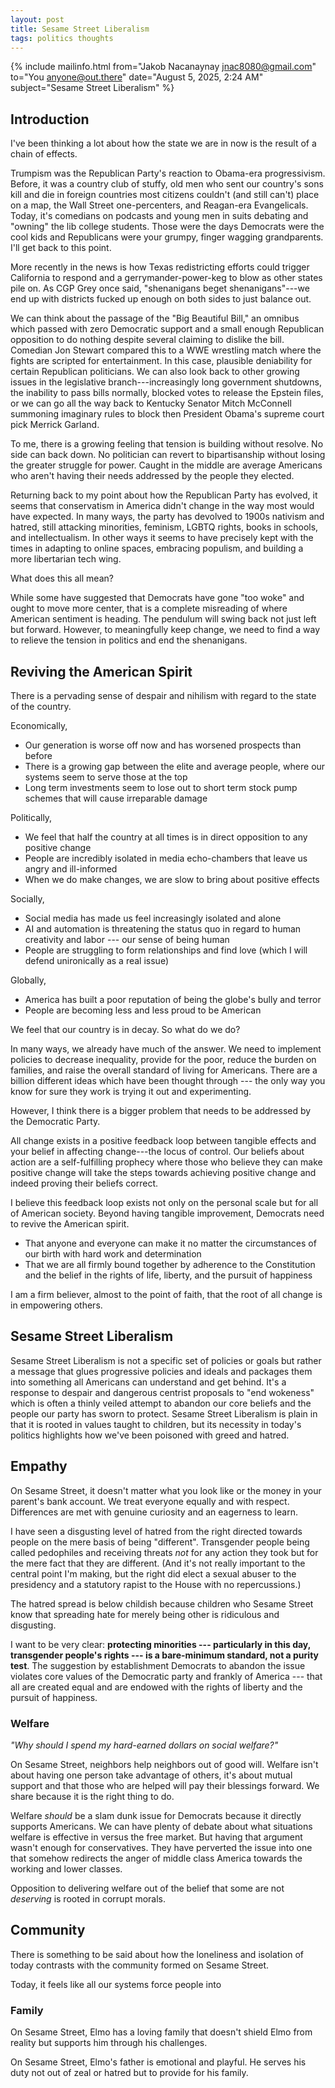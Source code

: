 ```yaml
---
layout: post
title: Sesame Street Liberalism
tags: politics thoughts
---
```


{% include mailinfo.html from="Jakob Nacanaynay <jnac8080@gmail.com>" to="You <anyone@out.there>" date="August 5, 2025, 2:24 AM" subject="Sesame Street Liberalism" %}

## Introduction

I've been thinking a lot about how the state we are in now is the result of a chain of effects.

Trumpism was the Republican Party's reaction to Obama-era progressivism. Before, it was a country club of stuffy, old men who sent our country's sons kill and die in foreign countries most citizens couldn't (and still can't) place on a map, the Wall Street one-percenters, and Reagan-era Evangelicals. Today, it's comedians on podcasts and young men in suits debating and "owning" the lib college students. Those were the days Democrats were the cool kids and Republicans were your grumpy, finger wagging grandparents. I'll get back to this point.

More recently in the news is how Texas redistricting efforts could trigger California to respond and a gerrymander-power-keg to blow as other states pile on. As CGP Grey once said, "shenanigans beget shenanigans"---we end up with districts fucked up enough on both sides to just balance out.

We can think about the passage of the "Big Beautiful Bill," an omnibus which passed with zero Democratic support and a small enough Republican opposition to do nothing despite several claiming to dislike the bill. Comedian Jon Stewart compared this to a WWE wrestling match where the fights are scripted for entertainment. In this case, plausible deniability for certain Republican politicians. We can also look back to other growing issues in the legislative branch---increasingly long government shutdowns, the inability to pass bills normally, blocked votes to release the Epstein files, or we can go all the way back to Kentucky Senator Mitch McConnell summoning imaginary rules to block then President Obama's supreme court pick Merrick Garland.

To me, there is a growing feeling that tension is building without resolve. No side can back down. No politician can revert to bipartisanship without losing the greater struggle for power. Caught in the middle are average Americans who aren't having their needs addressed by the people they elected.

Returning back to my point about how the Republican Party has evolved, it seems that conservatism in America didn't change in the way most would have expected. In many ways, the party has devolved to 1900s nativism and hatred, still attacking minorities, feminism, LGBTQ rights, books in schools, and intellectualism. In other ways it seems to have precisely kept with the times in adapting to online spaces, embracing populism, and building a more libertarian tech wing.

What does this all mean?

While some have suggested that Democrats have gone "too woke" and ought to move more center, that is a complete misreading of where American sentiment is heading. The pendulum will swing back not just left but forward. However, to meaningfully keep change, we need to find a way to relieve the tension in politics and end the shenanigans.

## Reviving the American Spirit

There is a pervading sense of despair and nihilism with regard to the state of the country.

Economically,

- Our generation is worse off now and has worsened prospects than before
- There is a growing gap between the elite and average people, where our systems seem to serve those at the top
- Long term investments seem to lose out to short term stock pump schemes that will cause irreparable damage

Politically,

- We feel that half the country at all times is in direct opposition to any positive change
- People are incredibly isolated in media echo-chambers that leave us angry and ill-informed
- When we do make changes, we are slow to bring about positive effects

Socially,

- Social media has made us feel increasingly isolated and alone
- AI and automation is threatening the status quo in regard to human creativity and labor --- our sense of being human
- People are struggling to form relationships and find love (which I will defend unironically as a real issue)

Globally,

- America has built a poor reputation of being the globe's bully and terror
- People are becoming less and less proud to be American

We feel that our country is in decay. So what do we do?

In many ways, we already have much of the answer. We need to implement policies to decrease inequality, provide for the poor, reduce the burden on families, and raise the overall standard of living for Americans. There are a billion different ideas which have been thought through --- the only way you know for sure they work is trying it out and experimenting.

However, I think there is a bigger problem that needs to be addressed by the Democratic Party.

All change exists in a positive feedback loop between tangible effects and your belief in affecting change---the locus of control. Our beliefs about action are a self-fulfilling prophecy where those who believe they can make positive change will take the steps towards achieving positive change and indeed proving their beliefs correct.

I believe this feedback loop exists not only on the personal scale but for all of American society. Beyond having tangible improvement, Democrats need to revive the American spirit.

- That anyone and everyone can make it no matter the circumstances of our birth with hard work and determination
- That we are all firmly bound together by adherence to the Constitution and the belief in the rights of life, liberty, and the pursuit of happiness

I am a firm believer, almost to the point of faith, that the root of all change is in empowering others.

## Sesame Street Liberalism

Sesame Street Liberalism is not a specific set of policies or goals but rather a message that glues progressive policies and ideals and packages them into something all Americans can understand and get behind. It's a response to despair and dangerous centrist proposals to "end wokeness" which is often a thinly veiled attempt to abandon our core beliefs and the people our party has sworn to protect. Sesame Street Liberalism is plain in that it is rooted in values taught to children, but its necessity in today's politics highlights how we've been poisoned with greed and hatred.

## Empathy

On Sesame Street, it doesn't matter what you look like or the money in your parent's bank account. We treat everyone equally and with respect. Differences are met with genuine curiosity and an eagerness to learn.

I have seen a disgusting level of hatred from the right directed towards people on the mere basis of being "different". Transgender people being called pedophiles and receiving threats *not* for any action they took but for the mere fact that they are different. (And it's not really important to the central point I'm making, but the right did elect a sexual abuser to the presidency and a statutory rapist to the House with no repercussions.)

The hatred spread is below childish because children who Sesame Street know that spreading hate for merely being other is ridiculous and disgusting.

I want to be very clear: **protecting minorities --- particularly in this day, transgender people's rights --- is a bare-minimum standard, not a purity test**. The suggestion by establishment Democrats to abandon the issue violates core values of the Democratic party and frankly of America --- that all are created equal and are endowed with the rights of liberty and the pursuit of happiness.

### Welfare

*"Why should I spend my hard-earned dollars on social welfare?"*

On Sesame Street, neighbors help neighbors out of good will. Welfare isn't about having one person take advantage of others, it's about mutual support and that those who are helped will pay their blessings forward. We share because it is the right thing to do.

Welfare *should* be a slam dunk issue for Democrats because it directly supports Americans. We can have plenty of debate about what situations welfare is effective in versus the free market. But having that argument wasn't enough for conservatives. They have perverted the issue into one that somehow redirects the anger of middle class America towards the working and lower classes.

Opposition to delivering welfare out of the belief that some are not *deserving* is rooted in corrupt morals.

## Community

There is something to be said about how the loneliness and isolation of today contrasts with the community formed on Sesame Street. 

Today, it feels like all our systems force people into 

### Family

On Sesame Street, Elmo has a loving family that doesn't shield Elmo from reality but supports him through his challenges.

On Sesame Street, Elmo's father is emotional and playful. He serves his duty not out of zeal or hatred but to provide for his family.
